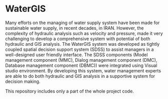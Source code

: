 # WaterGIS
Many efforts on the managing of water supply system have been made for sustainable water supply, in recent decades, in IRAN. However, the complexity of hydraulic analysis such as velocity and pressure, made it very challenging to develop a comprehensive system with potential of both hydraulic and GIS analysis. The WaterGIS system was developed as tightly coupled spatial decision support system (SDSS) to assist managers in a well-designed user friendly interface. The SDSS components (Model management component (MMC), Dialog management component (DMC), Database management component (DBMC)) were integrated using Visual studio environment. By developing this system, water management experts are able to do both hydraulic and GIS analysis in a supportive system for decision making. 

This repository includes only a part of the whole project code.
